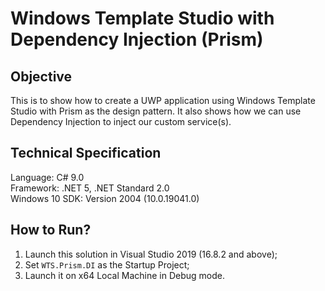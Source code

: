 # Windows Template Studio with Dependency Injection (Prism)

## Objective
This is to show how to create a UWP application using Windows Template Studio with Prism as the design pattern. It also shows how we can use Dependency Injection to inject our custom service(s).

## Technical Specification
Language: C# 9.0\
Framework: .NET 5, .NET Standard 2.0\
Windows 10 SDK: Version 2004 (10.0.19041.0)

## How to Run?
1. Launch this solution in Visual Studio 2019 (16.8.2 and above);
2. Set `WTS.Prism.DI` as the Startup Project;
3. Launch it on x64 Local Machine in Debug mode.